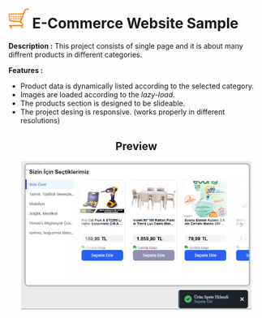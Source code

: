 # <img src="images/shopping.png" alt="drawing" width="40" /> E-Commerce Website Sample

**Description :** This project consists of single page and it is about many diffrent products in different categories. 

**Features :**

- Product data is dynamically listed according to the selected category.
- Images are loaded according to the *lazy-load*.
- The products section is designed to be slideable.
- The project desing is responsive. (works properly in different resolutions)


<h2 style="text-align:center;">  Preview </h2>

<p align="center" width="100%">
    <img width="90%" src="./images/preview.png">
</p>